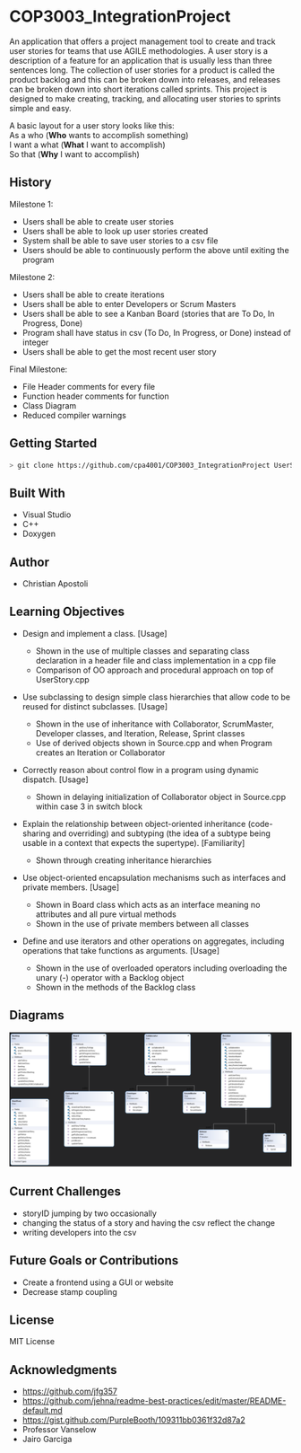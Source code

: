 # COP3003_IntegrationProject
An application that offers a project management tool to create and track user stories for teams that use AGILE methodologies. A user story is a description of a feature for an application that is usually less than three sentences long. The collection of user stories for a product is called the product backlog and this can be broken down into releases, and releases can be broken down into short iterations called sprints. This project is designed to make creating, tracking, and allocating user stories to sprints simple and easy.

A basic layout for a user story looks like this: <br>
As a who      (**Who** wants to accomplish something) <br>
I want a what (**What** I want to accomplish)         <br>
So that       (**Why** I want to accomplish)          <br>
 
 ## History

Milestone 1:
- Users shall be able to create user stories
- Users shall be able to look up user stories created
- System shall be able to save user stories to a csv file
- Users should be able to continuously perform the above until exiting the program

Milestone 2:
- Users shall be able to create iterations
- Users shall be able to enter Developers or Scrum Masters
- Users shall be able to see a Kanban Board (stories that are To Do, In Progress,  Done)
- Program shall have status in csv (To Do, In Progress, or Done) instead of integer
- Users shall be able to get the most recent user story

Final Milestone:
- File Header comments for every file
- Function header comments for function
- Class Diagram
- Reduced compiler warnings


## Getting Started
``` sh
> git clone https://github.com/cpa4001/COP3003_IntegrationProject UserStoryApp
```

## Built With

- Visual Studio
- C++
- Doxygen

## Author
- Christian Apostoli

## Learning Objectives
- Design and implement a class. [Usage]
  - Shown in the use of multiple classes and separating class declaration in a header file and class implementation in a cpp file
  - Comparison of OO approach and procedural approach on top of UserStory.cpp
   
- Use subclassing to design simple class hierarchies that allow code to be reused for distinct subclasses. [Usage]
  - Shown in the use of inheritance with Collaborator, ScrumMaster, Developer classes, and Iteration, Release, Sprint classes
  - Use of derived objects shown in Source.cpp and when Program creates an Iteration or Collaborator

- Correctly reason about control flow in a program using dynamic dispatch. [Usage]
  - Shown in delaying initialization of Collaborator object in Source.cpp within case 3 in switch block 


- Explain the relationship between object-oriented inheritance (code-sharing and overriding) and subtyping (the idea of a subtype being usable in a context that expects the supertype). [Familiarity]
  - Shown through creating inheritance hierarchies   

- Use object-oriented encapsulation mechanisms such as interfaces and private members. [Usage]
  - Shown in Board class which acts as an interface meaning no attributes and all pure virtual methods
  - Shown in the use of private members between all classes 

- Define and use iterators and other operations on aggregates, including operations that take functions as arguments. [Usage]
  - Shown in the use of overloaded operators including overloading the unary (-) operator with a Backlog object
  - Shown in the methods of the Backlog class 

## Diagrams
![Sample Image](userstoryconsole_classdiagrams.PNG)

## Current Challenges 
- storyID jumping by two occasionally
- changing the status of a story and having the csv reflect the change
- writing developers into the csv

## Future Goals or Contributions
- Create a frontend using a GUI or website
- Decrease stamp coupling

## License
MIT License

## Acknowledgments

* https://github.com/jfg357
* https://github.com/jehna/readme-best-practices/edit/master/README-default.md
* https://gist.github.com/PurpleBooth/109311bb0361f32d87a2
* Professor Vanselow
* Jairo Garciga
